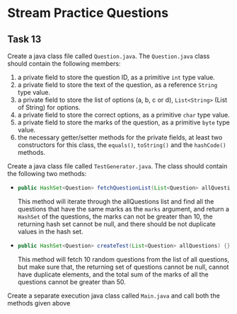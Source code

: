 # Stream Practice Questions

## Task 13

Create a java class file called `Question.java`. The `Question.java` class should contain the following members:

1. a private field to store the question ID, as a primitive `int` type value.
2. a private field to store the text of the question, as a reference `String` type value.
3. a private field to store the list of options (a, b, c or d), `List<String>` (List of String) for options.
4. a private field to store the correct options, as a primitive `char` type value.
5. a private field to store the marks of the question, as a primitive `byte` type value.
6. the necessary getter/setter methods for the private fields, at least two constructors for this class, the `equals()`,
   `toString()` and the `hashCode()` methods.

Create a java class file called `TestGenerator.java`. The class should contain the following two methods:

* ```java
  public HashSet<Question> fetchQuestionList(List<Question> allQuestions, byte marks) {}
  ```
  This method will iterate through the allQuestions list and find all the questions that have the same marks as the
  `marks` argument, and return a `HashSet` of the questions, the marks can not be greater than 10, the returning hash
  set cannot be null, and there should be not duplicate values in the hash set.
* ```java
  public HashSet<Question> createTest(List<Question> allQuestions) {}
  ```
  This method will fetch 10 random questions from the list of all questions, but make sure that, the returning set of
  questions cannot be null, cannot have duplicate elements, and the total sum of the marks of all the questions cannot
  be greater than 50.

Create a separate execution java class called `Main.java` and call both the methods given above
